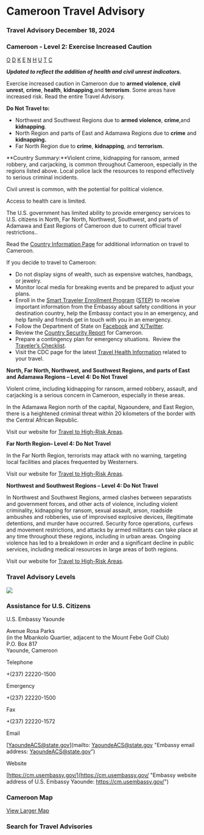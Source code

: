 # Cameroon Travel Advisory

### Travel Advisory December 18, 2024

### Cameroon - Level 2: Exercise Increased Caution

[O](javascript:void(0); "Tool Tip: Other")
[D](javascript:void(0); "Tool Tip: Wrongful Detention")
[K](javascript:void(0); "Tool Tip: Kidnap and Hostage")
[E](javascript:void(0); "Tool Tip: Event")
[N](javascript:void(0); "Tool Tip: Disaster")
[H](javascript:void(0); "Tool Tip: Health")
[U](javascript:void(0); "Tool Tip: Civil Unrest")
[T](javascript:void(0); "Tool Tip: Terrorism")
[C](javascript:void(0); "Tool Tip: Crimes")

***Updated to reflect the addition of health and civil unrest indicators.***

Exercise increased caution in Cameroon due to **armed violence**, **civil unrest**, **crime**, **health**, **kidnapping**,and **terrorism**. Some areas have increased risk. Read the entire Travel Advisory.

**Do Not Travel to:**

* Northwest and Southwest Regions due to **armed violence**, **crime**,and **kidnapping**.
* North Region and parts of East and Adamawa Regions due to **crime** and **kidnapping.**
* Far North Region due to **crime**, **kidnapping**, and **terrorism.**

**Country Summary:**Violent crime, kidnapping for ransom, armed robbery, and carjacking, is common throughout Cameroon, especially in the regions listed above. Local police lack the resources to respond effectively to serious criminal incidents.

Civil unrest is common, with the potential for political violence.

Access to health care is limited.

The U.S. government has limited ability to provide emergency services to U.S. citizens in North, Far North, Northwest, Southwest, and parts of Adamawa and East Regions of Cameroon due to current official travel restrictions..

Read the [Country Information Page](https://travel.state.gov/content/travel/en/international-travel/International-Travel-Country-Information-Pages/Cameroon.html) for additional information on travel to Cameroon.

If you decide to travel to Cameroon:

* Do not display signs of wealth, such as expensive watches, handbags, or jewelry.
* Monitor local media for breaking events and be prepared to adjust your plans.
* Enroll in the [Smart Traveler Enrollment Program](https://step.state.gov/step/) ([STEP](https://step.state.gov/step/)) to receive important information from the Embassy about safety conditions in your destination country, help the Embassy contact you in an emergency, and help family and friends get in touch with you in an emergency.
* Follow the Department of State on [Facebook](https://www.facebook.com/travelgov) and [X/Twitter](https://twitter.com/StateDept?ref_src=twsrc%5Egoogle%7Ctwcamp%5Eserp%7Ctwgr%5Eauthor).
* Review the [Country Security Report](https://www.osac.gov/Content/Browse/Report?subContentTypes=Country%20Security%20Report) for Cameroon.
* Prepare a contingency plan for emergency situations.  Review the [Traveler’s Checklist](https://travel.state.gov/content/travel/en/international-travel/before-you-go/travelers-checklist.html).
* Visit the CDC page for the latest [Travel Health Information](https://wwwnc.cdc.gov/travel/destinations/list) related to your travel.

**North, Far North, Northwest, and Southwest Regions, and parts of East and Adamawa Regions – Level 4: Do Not Travel**

Violent crime, including kidnapping for ransom, armed robbery, assault, and carjacking is a serious concern in Cameroon, especially in these areas.

In the Adamawa Region north of the capital, Ngaoundere, and East Region, there is a heightened criminal threat within 20 kilometers of the border with the Central African Republic.

Visit our website for [Travel to High-Risk Areas](https://travel.state.gov/content/passports/en/go/TraveltoHighRiskAreas.html).

**Far North Region– Level 4: Do Not Travel**

In the Far North Region, terrorists may attack with no warning, targeting local facilities and places frequented by Westerners.

Visit our website for [Travel to High-Risk Areas](https://travel.state.gov/content/passports/en/go/TraveltoHighRiskAreas.html).

**Northwest and Southwest Regions – Level 4: Do Not Travel**

In Northwest and Southwest Regions, armed clashes between separatists and government forces, and other acts of violence, including violent criminality, kidnapping for ransom, sexual assault, arson, roadside ambushes and robberies, use of improvised explosive devices, illegitimate detentions, and murder have occurred. Security force operations, curfews and movement restrictions, and attacks by armed militants can take place at any time throughout these regions, including in urban areas. Ongoing violence has led to a breakdown in order and a significant decline in public services, including medical resources in large areas of both regions.

Visit our website for [Travel to High-Risk Areas](https://travel.state.gov/content/passports/en/go/TraveltoHighRiskAreas.html).

### Travel Advisory Levels

[![](/content/dam/NEWTravelAssets/images/travel-levelv2.svg)](/content/travel/en/international-travel/before-you-go/about-our-new-products.html "Travel Advisory Levels")

### Assistance for U.S. Citizens

U.S. Embassy Yaounde

Avenue Rosa Parks  
(in the Mbankolo Quartier, adjacent to the Mount Febe Golf Club)  
P.O. Box 817  
Yaounde, Cameroon

Telephone

+(237) 22220-1500

Emergency

+(237) 22220-1500

Fax

+(237) 22220-1572

Email

[YaoundeACS@state.gov](mailto: YaoundeACS@state.gov "Embassy email address: YaoundeACS@state.gov")

Website

[https://cm.usembassy.gov/](https://cm.usembassy.gov/ "Embassy website address of U.S. Embassy Yaounde: https://cm.usembassy.gov/")

### Cameroon Map

[View Larger Map](https://travelmaps.state.gov/TSGMap/?extent=4.062552948,-0.017358815,23.114959913,11.074473962 "Map of Cameroon")



### Search for Travel Advisories